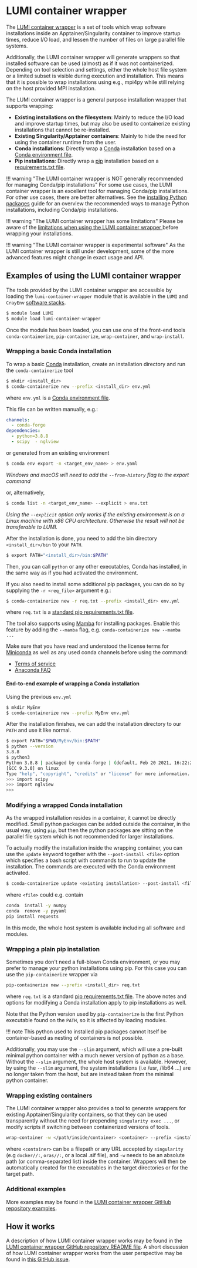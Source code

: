 [conda]: https://docs.conda.io/en/latest/
[conda-env]: https://conda.io/projects/conda/en/latest/user-guide/tasks/manage-environments.html#sharing-an-environment
[mamba]: https://github.com/mamba-org/mamba
[pip]: https://pip.pypa.io/en/latest/
[pip-req]: https://pip.pypa.io/en/latest/reference/requirements-file-format/
[tykky-github]: https://github.com/CSCfi/hpc-container-wrapper

[python-install]: ./python.md
[softwarestacks]: ../../runjobs/lumi_env/softwarestacks.md

# LUMI container wrapper

The [LUMI container wrapper][tykky-github] is a set of tools which wrap
software installations inside an Apptainer/Singularity container to improve
startup times, reduce I/O load, and lessen the number of files on large
parallel file systems.

Additionally, the LUMI container wrapper will generate wrappers so that
installed software can be used (almost) as if it was not containerized.
Depending on tool selection and settings, either the whole host file system or
a limited subset is visible during execution and installation. This means that
it is possible to wrap installations using e.g., mpi4py while still relying on
the host provided MPI installation.

The LUMI container wrapper is a general purpose installation wrapper that
supports wrapping:

- **Existing installations on the filesystem**: Mainly to reduce the I/O load
  and improve startup times, but may also be used to containerize existing
  installations that cannot be re-installed.
- **Existing Singularity/Apptainer containers**: Mainly to hide the need for
  using the container runtime from the user.
- **Conda installations**: Directly wrap a [Conda][conda] installation based on
  a [Conda environment file][conda-env].
- **Pip installations**: Directly wrap a [pip][pip] installation based on a
  [requirements.txt file][pip-req].

!!! warning "The LUMI container wrapper is NOT generally recommended for managing Conda/pip installations"
    For some use cases, the LUMI container wrapper is an excellent tool for
    managing Conda/pip installations. For other use cases, there are better
    alternatives. See the [installing Python packages][python-install] guide
    for an overview the recommended ways to manage Python installations,
    including Conda/pip installations.

!!! warning "The LUMI container wrapper has some limitations"
    Please be aware of the [limitations when using the LUMI container wrapper
    ](https://github.com/CSCfi/hpc-container-wrapper#limitations) before
    wrapping your installations.

!!! warning "The LUMI container wrapper is experimental software"
    As the LUMI container wrapper is still under development, some of the
    more advanced features might change in exact usage and API.

## Examples of using the LUMI container wrapper

The tools provided by the LUMI container wrapper are accessible by loading the
`lumi-container-wrapper` module that is available in the `LUMI` and `CrayEnv`
[software stacks][softwarestacks].

```bash
$ module load LUMI
$ module load lumi-container-wrapper
```

Once the module has been loaded, you can use one of the front-end tools
`conda-containerize`, `pip-containerize`, `wrap-container`, and `wrap-install`.

### Wrapping a basic Conda installation

To wrap a basic [Conda][conda] installation, create an installation directory
and run the `conda-containerize` tool

```bash
$ mkdir <install_dir>
$ conda-containerize new --prefix <install_dir> env.yml
```

where `env.yml` is a [Conda environment file][conda-env].

This file can be written manually, e.g.:

```yaml
channels:
  - conda-forge
dependencies:
  - python=3.8.8
  - scipy  - nglview
```

or generated from an existing environment

```bash
$ conda env export -n <target_env_name> > env.yaml 
```

*Windows and macOS will need to add the `--from-history` flag to the export command*

or, alternatively,

```bash
$ conda list -n <target_env_name> --explicit > env.txt
```

*Using the `--explicit` option only works if the existing environment is on a
Linux machine with x86 CPU architecture. Otherwise the result will not be
transferable to LUMI.*

After the installation is done, you need to add the bin directory
`<install_dir>/bin` to your `PATH`.

```bash
$ export PATH="<install_dir>/bin:$PATH"
```

Then, you can call `python` or any other executables, Conda has installed, in
the same way as if you had activated the environment.

If you also need to install some additional pip packages, you can do so by
supplying the `-r <req_file>` argument e.g.:

```bash
$ conda-containerize new -r req.txt --prefix <install_dir> env.yml
```

where `req.txt` is a [standard pip requirements.txt file][pip-req].

The tool also supports using [Mamba][mamba] for installing packages. Enable
this feature by adding the `--mamba` flag, e.g. `conda-containerize new --mamba
...`

Make sure that you have read and understood the license terms for
[Miniconda](https://docs.conda.io/en/latest/miniconda.html) as well as any used
conda channels before using the command:

- [Terms of service](https://www.anaconda.com/terms-of-service)
- [Anaconda FAQ](https://www.anaconda.com/blog/anaconda-commercial-edition-faq)

#### End-to-end example of wrapping a Conda installation

Using the previous `env.yml`

```bash
$ mkdir MyEnv
$ conda-containerize new --prefix MyEnv env.yml 
```

After the installation finishes, we can add the installation directory to our
`PATH` and use it like normal.

```bash
$ export PATH="$PWD/MyEnv/bin:$PATH"
$ python --version
3.8.8
$ python3
Python 3.8.8 | packaged by conda-forge | (default, Feb 20 2021, 16:22:27) 
[GCC 9.3.0] on linux
Type "help", "copyright", "credits" or "license" for more information.
>>> import scipy
>>> import nglview
>>> 
```

### Modifying a wrapped Conda installation

As the wrapped installation resides in a container, it cannot be directly
modified. Small python packages can be added outside the container, in the
usual way, using `pip`, but then the python packages are sitting on the
parallel file system which is not recommended for larger installations.

To actually modify the installation inside the wrapping container, you can use
the `update` keyword together with the `--post-install <file>` option which
specifies a bash script with commands to run to update the installation. The
commands are executed with the Conda environment activated.

```bash
$ conda-containerize update <existing installation> --post-install <file> 
```

where `<file>` could e.g. contain

```bash
conda  install -y numpy
conda  remove -y pyyaml
pip install requests
```

In this mode, the whole host system is available including all software and modules.

### Wrapping a plain pip installation

Sometimes you don't need a full-blown Conda environment, or you may prefer to
manage your python installations using pip. For this case you can use the
`pip-containerize` wrapper via

```bash
pip-containerize new --prefix <install_dir> req.txt
```

where `req.txt` is a standard [pip requirements.txt file][pip-req]. The above
notes and options for modifying a Conda installation apply to pip installations
as well.

Note that the Python version used by `pip-containerize` is the first Python
executable found on the `PATH`, so it is affected by loading modules.

!!! note
    This python used to installed pip packages cannot itself be container-based
    as nesting of containers is not possible.  

Additionally, you may use the `--slim` argument, which will use a pre-built
minimal python container with a much newer version of python as a base. Without
the `--slim` argument, the whole host system is available. However, by using
the `--slim` argument, the system installations (i.e /usr, /lib64 ...) are no
longer taken from the host, but are instead taken from the minimal python
container.

### Wrapping existing containers

The LUMI container wrapper also provides a tool to generate wrappers for
existing Apptainer/Singularity containers, so that they can be used
transparently without the need for prepending `singularity exec ...`, or modify
scripts if switching between containerized versions of tools.

```bash
wrap-container -w </path/inside/container> <container> --prefix <install_dir> 
```

where `<container>` can be a filepath or any URL accepted by `singularity` (e.g
`docker//:`, `oras//:`, or a local .sif file), and `-w` needs to be an absolute
path (or comma-separated list) inside the container. Wrappers will then be
automatically created for the executables in the target directories or for the
target path.

### Additional examples

More examples may be found in the [LUMI container wrapper GitHub repository
examples](https://github.com/CSCfi/hpc-container-wrapper/blob/master/examples/).

## How it works

A description of how LUMI container wrapper works may be found in the [LUMI
container wrapper GitHub repository README
file](https://github.com/CSCfi/hpc-container-wrapper/blob/master/README.md). A
short discussion of how LUMI container wrapper works from the user perspective
may be found in [this GitHub
issue](https://github.com/Lumi-supercomputer/lumi-userguide/issues/110#issuecomment-1619599189).
